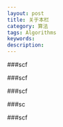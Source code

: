 ```yaml
---
layout: post
title: 关于本栏
category: 算法
tags: Algorithms
keywords: 
description: 
---
```



###scf

###scf

###scf

###sc

###scf
